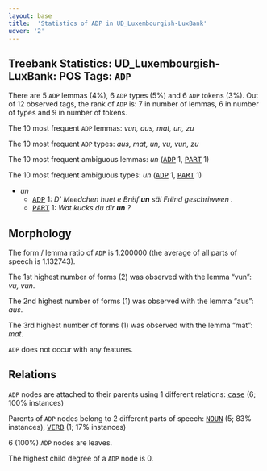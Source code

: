 ```yaml
---
layout: base
title:  'Statistics of ADP in UD_Luxembourgish-LuxBank'
udver: '2'
---
```


## Treebank Statistics: UD_Luxembourgish-LuxBank: POS Tags: `ADP`

There are 5 `ADP` lemmas (4%), 6 `ADP` types (5%) and 6 `ADP` tokens (3%).
Out of 12 observed tags, the rank of `ADP` is: 7 in number of lemmas, 6 in number of types and 9 in number of tokens.

The 10 most frequent `ADP` lemmas: <em>vun, aus, mat, un, zu</em>

The 10 most frequent `ADP` types:  <em>aus, mat, un, vu, vun, zu</em>

The 10 most frequent ambiguous lemmas: <em>un</em> (<tt><a href="lb_luxbank-pos-ADP.html">ADP</a></tt> 1, <tt><a href="lb_luxbank-pos-PART.html">PART</a></tt> 1)

The 10 most frequent ambiguous types:  <em>un</em> (<tt><a href="lb_luxbank-pos-ADP.html">ADP</a></tt> 1, <tt><a href="lb_luxbank-pos-PART.html">PART</a></tt> 1)


* <em>un</em>
  * <tt><a href="lb_luxbank-pos-ADP.html">ADP</a></tt> 1: <em>D' Meedchen huet e Bréif <b>un</b> säi Frënd geschriwwen .</em>
  * <tt><a href="lb_luxbank-pos-PART.html">PART</a></tt> 1: <em>Wat kucks du dir <b>un</b> ?</em>

## Morphology

The form / lemma ratio of `ADP` is 1.200000 (the average of all parts of speech is 1.132743).

The 1st highest number of forms (2) was observed with the lemma “vun”: <em>vu, vun</em>.

The 2nd highest number of forms (1) was observed with the lemma “aus”: <em>aus</em>.

The 3rd highest number of forms (1) was observed with the lemma “mat”: <em>mat</em>.

`ADP` does not occur with any features.


## Relations

`ADP` nodes are attached to their parents using 1 different relations: <tt><a href="lb_luxbank-dep-case.html">case</a></tt> (6; 100% instances)

Parents of `ADP` nodes belong to 2 different parts of speech: <tt><a href="lb_luxbank-pos-NOUN.html">NOUN</a></tt> (5; 83% instances), <tt><a href="lb_luxbank-pos-VERB.html">VERB</a></tt> (1; 17% instances)

6 (100%) `ADP` nodes are leaves.

The highest child degree of a `ADP` node is 0.

